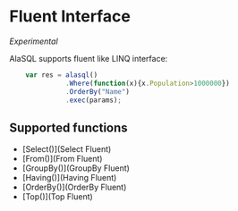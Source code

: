 # Fluent Interface

_Experimental_

AlaSQL supports fluent like LINQ interface:

```js
    var res = alasql()
              .Where(function(x){x.Population>1000000})
              .OrderBy("Name")
              .exec(params);
```

## Supported functions
* [Select()](Select Fluent)
* [From()](From Fluent)
* [GroupBy()](GroupBy Fluent)
* [Having()](Having Fluent)
* [OrderBy()](OrderBy Fluent)
* [Top()](Top Fluent)



